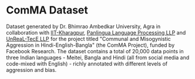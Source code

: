 # ComMA Dataset
Dataset generated by Dr. Bhimrao Ambedkar University, Agra in collaboration with [IIT-Kharagpur](http://www.iitkgp.ac.in/), [Panlingua Language Processing LLP](http://panlingua.co.in/) and [UnReaL-TecE LLP](http://unreal-tece.co.in/) for the project titled "Communal and Misogynistic Aggression in Hindi-English-Bangla" (the ComMA Project), funded by Facebook Research. The dataset contains a total of 20,000 data points in three Indian languages - Meitei, Bangla and Hindi (all from social media and code-mixed with English) - richly annotated with different levels of aggression and bias.
